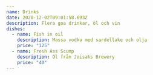 ```yaml
---
name: Drinks
date: 2020-12-02T09:01:58.693Z
description: Flera goa drinkar, öl och vin
dishes:
  - name: Fish in oil
    description: Massa vodka med sardellake och olja
    price: "125"
  - name: Fresh Ass Scump
    description: Öl från Joisaks Brewery
    price: "40"
---
```

